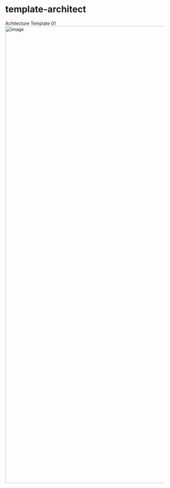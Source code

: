 # template-architect
Achitecture Template 
01
<img width="1446" alt="image" src="https://github.com/user-attachments/assets/307a6d00-16d9-47ef-b2e7-0aa07a50b026">
